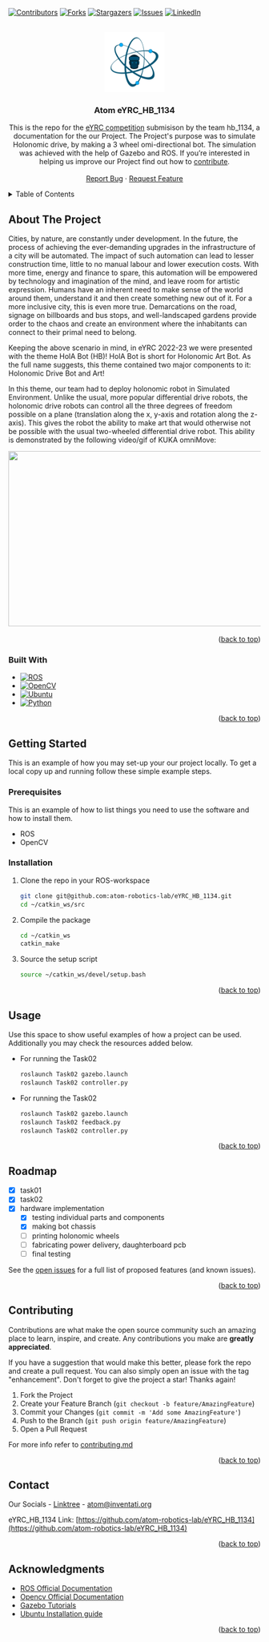 <!-- Improved compatibility of back to top link: See: https://github.com/othneildrew/Best-README-Template/pull/73 -->
<a name="readme-top"></a>
<!--
*** Thanks for checking out the Best-README-Template. If you have a suggestion
*** that would make this better, please fork the repo and create a pull request
*** or simply open an issue with the tag "enhancement".
*** Don't forget to give the project a star!
*** Thanks again! Now go create something AMAZING! :D
-->



<!-- PROJECT SHIELDS -->
<!--
*** I'm using markdown "reference style" links for readability.
*** Reference links are enclosed in brackets [ ] instead of parentheses ( ).
*** See the bottom of this document for the declaration of the reference variables
*** for contributors-url, forks-url, etc. This is an optional, concise syntax you may use.
*** https://www.markdownguide.org/basic-syntax/#reference-style-links
-->
[![Contributors][contributors-shield]][contributors-url]
[![Forks][forks-shield]][forks-url]
[![Stargazers][stars-shield]][stars-url]
[![Issues][issues-shield]][issues-url]
[![LinkedIn][linkedin-shield]][linkedin-url]



<!-- PROJECT LOGO -->
<br />
<div align="center">
  <a href="https://github.com/atom-robotics-lab/assets/blob/main/logo_1.png?raw=true">
    <img src="https://github.com/atom-robotics-lab/assets/blob/main/logo_1.png?raw=true" alt="Logo" width="120" height="120">
  </a>

<h3 align="center">Atom eYRC_HB_1134</h3>

  <p align="center">
    This is the repo for the <a href="https://portal.e-yantra.org/">eYRC competition</a> submisison by the team hb_1134, a documentation for the our Project. The Project's purpose was to simulate Holonomic drive, by making a 3 wheel omi-directional bot. The simulation was achieved with the help of Gazebo and ROS.
    If you’re interested in helping us improve our Project find out how to <a href="https://github.com/atom-robotics-lab/eYRC_HB_1134/blob/main/contributing.md">contribute<a>. 
    <br />
    <br />
    <a href="https://github.com/atom-robotics-lab/eYRC_HB_1134/issues/new?labels=bug&assignees=Kartik9250,MGupta28,krrish-jindal">Report Bug</a>
    ·
    <a href="https://github.com/atom-robotics-lab/eYRC_HB_1134/issues/new?labels=enhancement&assignees=Kartik9250,MGupta28,krrish-jindal">Request Feature</a>
  </p>
</div>


<!-- TABLE OF CONTENTS -->
<details>
  <summary>Table of Contents</summary>
  <ol>
    <li>
      <a href="#about-the-project">About The Project</a>
      <ul>
        <li><a href="#built-with">Built With</a></li>
      </ul>
    </li>
    <li>
      <a href="#getting-started">Getting Started</a>
      <ul>
        <li><a href="#prerequisites">Prerequisites</a></li>
        <li><a href="#installation">Installation</a></li>
      </ul>
    </li>
    <li><a href="#usage">Usage</a></li>
    <li><a href="#roadmap">Roadmap</a></li>
    <li><a href="#contributing">Contributing</a></li>
    <li><a href="#contact">Contact</a></li>
    <li><a href="#acknowledgments">Acknowledgments</a></li>
  </ol>
</details>



<!-- ABOUT THE PROJECT -->
## About The Project

Cities, by nature, are constantly under development. In the future, the process of achieving the ever-demanding upgrades in the infrastructure of a city will be automated. The impact of such automation can lead to lesser construction time, little to no manual labour and lower execution costs. With more time, energy and finance to spare, this automation will be empowered by technology and imagination of the mind, and leave room for artistic expression.
Humans have an inherent need to make sense of the world around them, understand it and then create something new out of it. For a more inclusive city, this is even more true. Demarcations on the road, signage on billboards and bus stops, and well-landscaped gardens provide order to the chaos and create an environment where the inhabitants can connect to their primal need to belong.

Keeping the above scenario in mind, in eYRC 2022-23 we were presented with the theme HolA Bot (HB)! HolA Bot is short for Holonomic Art Bot. As the full name suggests, this theme contained two major components to it: Holonomic Drive Bot and Art!

In this theme, our team had to deploy holonomic robot in Simulated Environment. Unlike the usual, more popular differential drive robots, the holonomic drive robots can control all the three degrees of freedom possible on a plane (translation along the x, y-axis and rotation along the z-axis). This gives the robot the ability to make art that would otherwise not be possible with the usual two-wheeled differential drive robot. This ability is demonstrated by the following video/gif of KUKA omniMove:
<br>
<center><image src="https://i.ibb.co/Fwskw4y/ezgif-com-gif-maker.gif" height="350" width="600"></center>

<p align="right">(<a href="#readme-top">back to top</a>)</p>



### Built With

* [![ROS](https://img.shields.io/badge/ros-%230A0FF9.svg?style=for-the-badge&logo=ros&logoColor=white)](https://www.sphinx-docs.org)
* [![OpenCV](https://img.shields.io/badge/opencv-%23white.svg?style=for-the-badge&logo=opencv&logoColor=white)](https://opencv.org/)
* [![Ubuntu](https://img.shields.io/badge/Ubuntu-E95420?style=for-the-badge&logo=ubuntu&logoColor=white)](https://ubuntu.com/)
* [![Python](https://img.shields.io/badge/Python-3776AB?style=for-the-badge&logo=python&logoColor=white)](https://www.python.org/)


<p align="right">(<a href="#readme-top">back to top</a>)</p>



<!-- GETTING STARTED -->
## Getting Started

This is an example of how you may set-up your our project locally.
To get a local copy up and running follow these simple example steps.

### Prerequisites

This is an example of how to list things you need to use the software and how to install them.

- ROS
- OpenCV

### Installation

1. Clone the repo in your ROS-workspace
    ```sh
    git clone git@github.com:atom-robotics-lab/eYRC_HB_1134.git
    cd ~/catkin_ws/src
    ```
2. Compile the package
    ```sh
    cd ~/catkin_ws
    catkin_make
    ``` 
3. Source the setup script
    ```sh
    source ~/catkin_ws/devel/setup.bash
    ```
<p align="right">(<a href="#readme-top">back to top</a>)</p>



<!-- USAGE EXAMPLES -->
## Usage

Use this space to show useful examples of how a project can be used. Additionally you may check the resources added below.

- For running the Task02
    ```sh
    roslaunch Task02 gazebo.launch
    roslaunch Task02 controller.py
    ```

- For running the Task02
    ```sh
    roslaunch Task02 gazebo.launch
    roslaunch Task02 feedback.py
    roslaunch Task02 controller.py
    ```

<p align="right">(<a href="#readme-top">back to top</a>)</p>



<!-- ROADMAP -->
## Roadmap

- [x] task01
- [x] task02
- [x] hardware implementation
    - [x] testing individual parts and components
    - [x] making bot chassis
    - [ ] printing holonomic wheels
    - [ ] fabricating power delivery, daughterboard pcb
    - [ ] final testing

See the [open issues](https://github.com/atom-robotics-lab/eYRC_HB_1134/issues) for a full list of proposed features (and known issues).

<p align="right">(<a href="#readme-top">back to top</a>)</p>



<!-- CONTRIBUTING -->
## Contributing

Contributions are what make the open source community such an amazing place to learn, inspire, and create. Any contributions you make are **greatly appreciated**.

If you have a suggestion that would make this better, please fork the repo and create a pull request. You can also simply open an issue with the tag "enhancement".
Don't forget to give the project a star! Thanks again!

1. Fork the Project
2. Create your Feature Branch (`git checkout -b feature/AmazingFeature`)
3. Commit your Changes (`git commit -m 'Add some AmazingFeature'`)
4. Push to the Branch (`git push origin feature/AmazingFeature`)
5. Open a Pull Request

For more info refer to [contributing.md](https://github.com/atom-robotics-lab/eYRC_HB_1134/blob/main/contributing.md)
<p align="right">(<a href="#readme-top">back to top</a>)</p>



<!-- CONTACT -->
## Contact

Our Socials - [Linktree](https://linktr.ee/atomlabs) - atom@inventati.org

eYRC_HB_1134 Link: [https://github.com/atom-robotics-lab/eYRC_HB_1134](https://github.com/atom-robotics-lab/eYRC_HB_1134)

<p align="right">(<a href="#readme-top">back to top</a>)</p>



<!-- ACKNOWLEDGMENTS-->
## Acknowledgments

* [ROS Official Documentation](http://wiki.ros.org/Documentation)
* [Opencv Official Documentation](https://docs.opencv.org/4.x/)
* [Gazebo Tutorials](https://classic.gazebosim.org/tutorials)
* [Ubuntu Installation guide](https://ubuntu.com/tutorials/install-ubuntu-desktop#1-overview) 

<p align="right">(<a href="#readme-top">back to top</a>)</p>



<!-- MARKDOWN LINKS & IMAGES -->
<!-- https://www.markdownguide.org/basic-syntax/#reference-style-links -->
[contributors-shield]: https://img.shields.io/github/contributors/atom-robotics-lab/eYRC_HB_1134.svg?style=for-the-badge
[contributors-url]: https://github.com/atom-robotics-lab/eYRC_HB_1134/graphs/contributors
[forks-shield]: https://img.shields.io/github/forks/atom-robotics-lab/eYRC_HB_1134.svg?style=for-the-badge
[forks-url]: https://github.com/atom-robotics-lab/eYRC_HB_1134/network/members
[stars-shield]: https://img.shields.io/github/stars/atom-robotics-lab/eYRC_HB_1134.svg?style=for-the-badge
[stars-url]: https://github.com/atom-robotics-lab/eYRC_HB_1134/stargazers
[issues-shield]: https://img.shields.io/github/issues/atom-robotics-lab/eYRC_HB_1134.svg?style=for-the-badge
[issues-url]: https://github.com/atom-robotics-lab/eYRC_HB_1134/issues
[linkedin-shield]: https://img.shields.io/badge/-LinkedIn-black.svg?style=for-the-badge&logo=linkedin&colorB=555
[linkedin-url]: https://www.linkedin.com/company/a-t-o-m-robotics-lab/